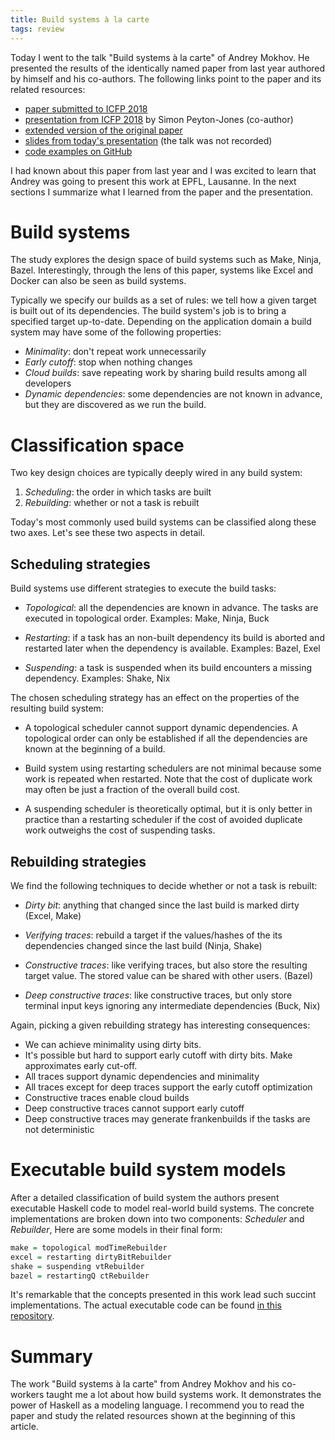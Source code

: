 ```yaml
---
title: Build systems à la carte
tags: review
---
```


Today I went to the talk "Build systems à la carte" of Andrey Mokhov.  He
presented the results of the identically named paper from last year authored by
himself and his co-authors.  The following links point to the paper and its
related resources:

* [paper submitted to ICFP 2018](http://doi.org/10.1145/3236774)
* [presentation from ICFP 2018](https://www.youtube.com/watch?v=BQVT6wiwCxM) by
  Simon Peyton-Jones (co-author)
* [extended version of the original
  paper](https://github.com/snowleopard/build/releases/download/jfp-submission/jpf-submission.pdf)
* [slides from today's
  presentation](https://github.com/snowleopard/build/releases/download/slides-lausanne/slides-lausanne.pdf)
  (the talk was not recorded)
* [code examples on GitHub](https://github.com/snowleopard/build)

I had known about this paper from last year and I was excited to learn that
Andrey was going to present this work at EPFL, Lausanne.  In the next sections
I summarize what I learned from the paper and the presentation.

# Build systems

The study explores the design space of build systems such as Make, Ninja,
Bazel.  Interestingly, through the lens of this paper, systems like Excel and
Docker can also be seen as build systems.

Typically we specify our builds as a set of rules: we tell how a given target
is built out of its dependencies.  The build system's job is to bring a
specified target up-to-date.  Depending on the application domain a build
system may have some of the following properties:

* _Minimality_: don't repeat work unnecessarily
* _Early cutoff_: stop when nothing changes
* _Cloud builds_: save repeating work by sharing build results among all developers
* _Dynamic dependencies_: some dependencies are not known in advance, but they
  are discovered as we run the build.

# Classification space

Two key design choices are typically deeply wired in any build system:

1. _Scheduling_: the order in which tasks are built
1. _Rebuilding_: whether or not a task is rebuilt

Today's most commonly used build systems can be classified along these two
axes.  Let's see these two aspects in detail.

## Scheduling strategies

Build systems use different strategies to execute the build tasks:

* _Topological_: all the dependencies are known in advance. The tasks are
  executed in topological order. Examples: Make, Ninja, Buck

* _Restarting_: if a task has an non-built dependency its build is aborted and
  restarted later when the dependency is available. Examples: Bazel, Exel

* _Suspending_: a task is suspended when its build encounters a missing
  dependency. Examples: Shake, Nix

The chosen scheduling strategy has an effect on the properties of the resulting
build system:

* A topological scheduler cannot support dynamic dependencies.  A topological
  order can only be established if all the dependencies are known at the
  beginning of a build.

* Build system using restarting schedulers are not minimal because some work is
  repeated when restarted.  Note that the cost of duplicate work may often be
  just a fraction of the overall build cost.

* A suspending scheduler is theoretically optimal, but it is only better in
  practice than a restarting scheduler if the cost of avoided duplicate work
  outweighs the cost of suspending tasks.

## Rebuilding strategies

We find the following techniques to decide whether or not a task is rebuilt:

* _Dirty bit_: anything that changed since the last build is marked dirty
  (Excel, Make)

* _Verifying traces_: rebuild a target if the values/hashes of the its
  dependencies changed since the last build (Ninja, Shake)

* _Constructive traces_: like verifying traces, but also store the resulting
  target value. The stored value can be shared with other users. (Bazel)

* _Deep constructive traces_: like constructive traces, but only store terminal
  input keys ignoring any intermediate dependencies (Buck, Nix)

Again, picking a given rebuilding strategy has interesting consequences:

* We can achieve minimality using dirty bits.
* It's possible but hard to support early cutoff with dirty bits.  Make
  approximates early cut-off.
* All traces support dynamic dependencies and minimality
* All traces except for deep traces support the early cutoff optimization
* Constructive traces enable cloud builds
* Deep constructive traces cannot support early cutoff
* Deep constructive traces may generate frankenbuilds if the tasks are not
  deterministic

# Executable build system models

After a detailed classification of build system the authors present executable
Haskell code to model real-world build systems. The concrete implementations
are broken down into two components: _Scheduler_ and _Rebuilder_,  Here are
some models in their final form:

``` haskell
make = topological modTimeRebuilder
excel = restarting dirtyBitRebuilder
shake = suspending vtRebuilder
bazel = restartingQ ctRebuilder
```

It's remarkable that the concepts presented in this work lead such succint
implementations.  The actual executable code can be found [in this
repository](https://github.com/snowleopard/build/blob/03e891238864f30bc5ac1182a1ba37b8b81dcffb/src/Build/System.hs).

# Summary

The work "Build systems à la carte" from Andrey Mokhov and his co-workers
taught me a lot about how build systems work.  It demonstrates the power of
Haskell as a modeling language.  I recommend you to read the paper and study
the related resources shown at the beginning of this article.
